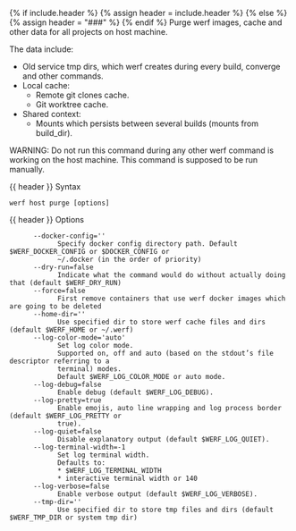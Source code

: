 {% if include.header %}
{% assign header = include.header %}
{% else %}
{% assign header = "###" %}
{% endif %}
Purge werf images, cache and other data for all projects on host machine.

The data include:
* Old service tmp dirs, which werf creates during every build, converge and other commands.
* Local cache:
  * Remote git clones cache.
  * Git worktree cache.
* Shared context:
  * Mounts which persists between several builds (mounts from build_dir).

WARNING: Do not run this command during any other werf command is working on the host machine. This 
command is supposed to be run manually.

{{ header }} Syntax

```shell
werf host purge [options]
```

{{ header }} Options

```shell
      --docker-config=''
            Specify docker config directory path. Default $WERF_DOCKER_CONFIG or $DOCKER_CONFIG or  
            ~/.docker (in the order of priority)
      --dry-run=false
            Indicate what the command would do without actually doing that (default $WERF_DRY_RUN)
      --force=false
            First remove containers that use werf docker images which are going to be deleted
      --home-dir=''
            Use specified dir to store werf cache files and dirs (default $WERF_HOME or ~/.werf)
      --log-color-mode='auto'
            Set log color mode.
            Supported on, off and auto (based on the stdout’s file descriptor referring to a        
            terminal) modes.
            Default $WERF_LOG_COLOR_MODE or auto mode.
      --log-debug=false
            Enable debug (default $WERF_LOG_DEBUG).
      --log-pretty=true
            Enable emojis, auto line wrapping and log process border (default $WERF_LOG_PRETTY or   
            true).
      --log-quiet=false
            Disable explanatory output (default $WERF_LOG_QUIET).
      --log-terminal-width=-1
            Set log terminal width.
            Defaults to:
            * $WERF_LOG_TERMINAL_WIDTH
            * interactive terminal width or 140
      --log-verbose=false
            Enable verbose output (default $WERF_LOG_VERBOSE).
      --tmp-dir=''
            Use specified dir to store tmp files and dirs (default $WERF_TMP_DIR or system tmp dir)
```

